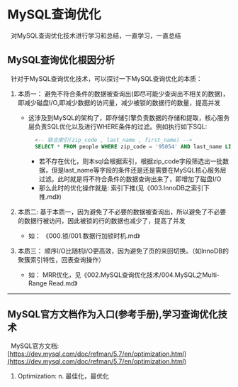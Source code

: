 # MySQL查询优化
&nbsp;&nbsp;对MySQL查询优化技术进行学习和总结，一直学习，一直总结

## MySQL查询优化根因分析
&nbsp;&nbsp;针对于MySQL查询优化技术，可以探讨一下MySQL查询优化的本质：
1. 本质一： 避免不符合条件的数据被查询出(即尽可能少查询出不相关的数据)，即减少磁盘I/O,即减少数据的访问量，减少被锁的数据行的数量，提高并发
   - 这涉及到MySQL的架构了，即存储引擎负责数据的存储和提取，核心服务层负责SQL优化以及进行WHERE条件的过滤。例如执行如下SQL:
      ```sql
        <-- 联合索引(zip_code , last_name , first_name) -->
        SELECT * FROM people WHERE zip_code = '95054' AND last_name LIKE '%etrunia%' AND address LIKE '%Main Street%';
      ```
      - 若不存在优化，则本sql会根据索引，根据zip_code字段筛选出一批数据，但是last_name等字段的条件还是还是需要在MySQL核心服务层过滤。此时就是将不符合条件的数据查询出来了，即增加了磁盘I/O
      - 那么此时的优化操作就是: 索引下推(见《003.InnoDB之索引下推.md》)

2. 本质二: 基于本质一，因为避免了不必要的数据被查询出，所以避免了不必要的数据行被访问，因此被锁的行的数据也减少了，提高了并发
    - 如： 《000.锁/001.数据行加锁时机.md》

3. 本质三： 顺序I/O比随机I/O更高效，因为避免了页的来回切换。（如InnoDB的聚簇索引特性，回表查询操作）
    - 如： MRR优化，见《002.MySQL查询优化技术/004.MySQL之Multi-Range Read.md》

------

## MySQL官方文档作为入口(参考手册),学习查询优化技术
&nbsp;&nbsp;MySQL官方文档:[https://dev.mysql.com/doc/refman/5.7/en/optimization.html](https://dev.mysql.com/doc/refman/5.7/en/optimization.html)

1. Optimization:  n. 最佳化，最优化